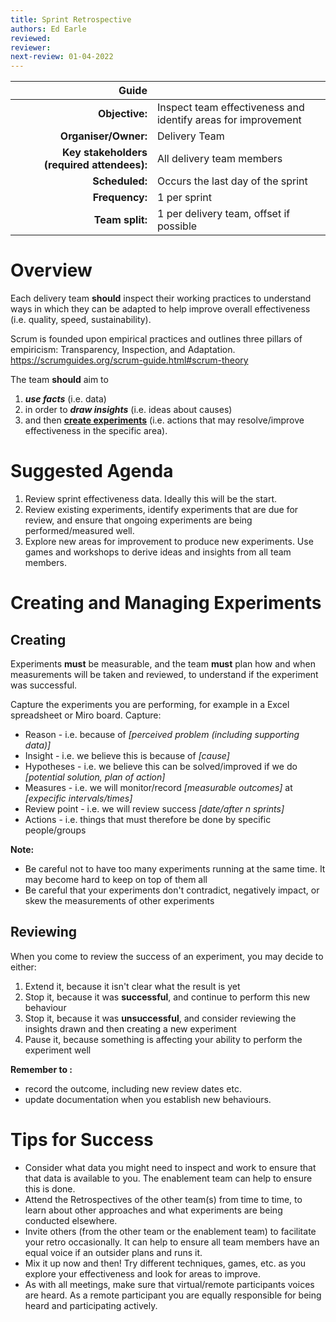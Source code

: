 ```yaml
---
title: Sprint Retrospective
authors: Ed Earle
reviewed: 
reviewer:
next-review: 01-04-2022
---
```


| Guide | |
| ---: | :--- |
| **Objective:**        | Inspect team effectiveness and identify areas for improvement |
| **Organiser/Owner:**  | Delivery Team | 
| **Key stakeholders (required attendees):** | All delivery team members |
| **Scheduled:**        | Occurs the last day of the sprint |
| **Frequency:**        | 1 per sprint |
| **Team split:**       | 1 per delivery team, offset if possible |

# Overview
Each delivery team **should** inspect their working practices to understand ways in which they can be adapted to help improve overall effectiveness (i.e. quality, speed, sustainability). 


Scrum is founded upon empirical practices and outlines three pillars of empiricism: Transparency, Inspection, and Adaptation.
https://scrumguides.org/scrum-guide.html#scrum-theory 


The team **should** aim to 
1. _**use facts**_ (i.e. data) 
1. in order to _**draw insights**_ (i.e. ideas about causes) 
1. and then **[create experiments](#creating-and-managing-experiments)** (i.e. actions that may resolve/improve effectiveness in the specific area).

# Suggested Agenda
1. Review sprint effectiveness data. Ideally this will be the start.
1. Review existing experiments, identify experiments that are due for review, and ensure that ongoing experiments are being performed/measured well.
1. Explore new areas for improvement to produce new experiments. Use games and workshops to derive ideas and insights from all team members.

# Creating and Managing Experiments
## Creating
Experiments **must** be measurable, and the team **must** plan how and when measurements will be taken and reviewed, to understand if the experiment was successful.

Capture the experiments you are performing, for example in a Excel spreadsheet or Miro board. Capture:
- Reason - i.e. because of _[perceived problem (including supporting data)]_
- Insight - i.e. we believe this is because of _[cause]_
- Hypotheses - i.e. we believe this can be solved/improved if we do _[potential solution, plan of action]_
- Measures - i.e. we will monitor/record _[measurable outcomes]_ at _[expecific intervals/times]_ 
- Review point - i.e. we will review success _[date/after _n_ sprints]_
- Actions - i.e. things that must therefore be done by specific people/groups

**Note:**
- Be careful not to have too many experiments running at the same time. It may become hard to keep on top of them all
- Be careful that your experiments don't contradict, negatively impact, or skew the measurements of other experiments

## Reviewing
When you come to review the success of an experiment, you may decide to either:
1. Extend it, because it isn't clear what the result is yet
2. Stop it, because it was **successful**, and continue to perform this new behaviour
3. Stop it, because it was **unsuccessful**, and consider reviewing the insights drawn and then creating a new experiment
4. Pause it, because something is affecting your ability to perform the experiment well

**Remember to :**
- record the outcome, including new review dates etc.
- update documentation when you establish new behaviours.

# Tips for Success

- Consider what data you might need to inspect and work to ensure that that data is available to you. The enablement team can help to ensure this is done.
- Attend the Retrospectives of the other team(s) from time to time, to learn about other approaches and what experiments are being conducted elsewhere.
- Invite others (from the other team or the enablement team) to facilitate your retro occasionally. It can help to ensure all team members have an equal voice if an outsider plans and runs it.
- Mix it up now and then! Try different techniques, games, etc. as you explore your effectiveness and look for areas to improve.
- As with all meetings, make sure that virtual/remote participants voices are heard. As a remote participant you are equally responsible for being heard and participating actively.